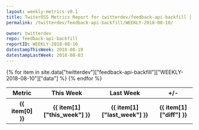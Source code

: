 ```yaml
---
layout: weekly-metrics-v0.1
title: TwiterOSS Metrics Report for twitterdev/feedback-api-backfill | WEEKLY-2018-08-10
permalink: /twitterdev/feedback-api-backfill/WEEKLY-2018-08-10/

owner: twitterdev
repo: feedback-api-backfill
reportID: WEEKLY-2018-08-10
datestampThisWeek: 2018-08-10
datestampLastWeek: 2018-08-03
---
```


<table style="width: 100%">
    <tr>
        <th>Metric</th>
        <th>This Week</th>
        <th>Last Week</th>
        <th>+/-</th>
    </tr>
    {% for item in site.data["twitterdev"]["feedback-api-backfill"]["WEEKLY-2018-08-10"]["data"] %}
    <tr>
        <th>{{ item[0] }}</th>
        <th>{{ item[1]["this_week"] }}</th>
        <th>{{ item[1]["last_week"] }}</th>
        <th>{{ item[1]["diff"] }}</th>
    </tr>
    {% endfor %}
</table>

